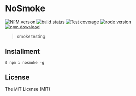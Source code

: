 # NoSmoke

[![NPM version][npm-image]][npm-url]
[![build status][travis-image]][travis-url]
[![Test coverage][coveralls-image]][coveralls-url]
[![node version][node-image]][node-url]
[![npm download][download-image]][download-url]

[npm-image]: https://img.shields.io/npm/v/nosmoke.svg?style=flat-square
[npm-url]: https://npmjs.org/package/nosmoke
[travis-image]: https://img.shields.io/travis/macacajs/nosmoke.svg?style=flat-square
[travis-url]: https://travis-ci.org/macacajs/nosmoke
[coveralls-image]: https://img.shields.io/coveralls/macacajs/nosmoke.svg?style=flat-square
[coveralls-url]: https://coveralls.io/r/macacajs/nosmoke?branch=master
[node-image]: https://img.shields.io/badge/node.js-%3E=_0.10-green.svg?style=flat-square
[node-url]: http://nodejs.org/download/
[download-image]: https://img.shields.io/npm/dm/nosmoke.svg?style=flat-square
[download-url]: https://npmjs.org/package/nosmoke

> smoke testing

## Installment

```shell
$ npm i nosmoke -g
```

## License

The MIT License (MIT)

